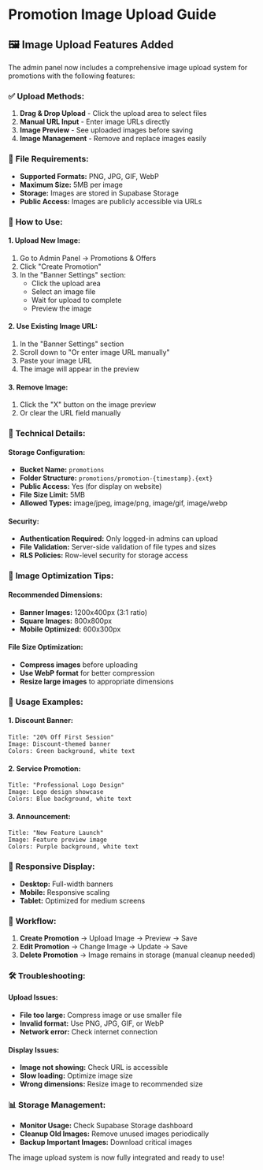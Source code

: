 # Promotion Image Upload Guide

## 🖼️ **Image Upload Features Added**

The admin panel now includes a comprehensive image upload system for promotions with the following features:

### ✅ **Upload Methods:**
1. **Drag & Drop Upload** - Click the upload area to select files
2. **Manual URL Input** - Enter image URLs directly
3. **Image Preview** - See uploaded images before saving
4. **Image Management** - Remove and replace images easily

### 📁 **File Requirements:**
- **Supported Formats:** PNG, JPG, GIF, WebP
- **Maximum Size:** 5MB per image
- **Storage:** Images are stored in Supabase Storage
- **Public Access:** Images are publicly accessible via URLs

### 🎯 **How to Use:**

#### **1. Upload New Image:**
1. Go to Admin Panel → Promotions & Offers
2. Click "Create Promotion"
3. In the "Banner Settings" section:
   - Click the upload area
   - Select an image file
   - Wait for upload to complete
   - Preview the image

#### **2. Use Existing Image URL:**
1. In the "Banner Settings" section
2. Scroll down to "Or enter image URL manually"
3. Paste your image URL
4. The image will appear in the preview

#### **3. Remove Image:**
1. Click the "X" button on the image preview
2. Or clear the URL field manually

### 🔧 **Technical Details:**

#### **Storage Configuration:**
- **Bucket Name:** `promotions`
- **Folder Structure:** `promotions/promotion-{timestamp}.{ext}`
- **Public Access:** Yes (for display on website)
- **File Size Limit:** 5MB
- **Allowed Types:** image/jpeg, image/png, image/gif, image/webp

#### **Security:**
- **Authentication Required:** Only logged-in admins can upload
- **File Validation:** Server-side validation of file types and sizes
- **RLS Policies:** Row-level security for storage access

### 🎨 **Image Optimization Tips:**

#### **Recommended Dimensions:**
- **Banner Images:** 1200x400px (3:1 ratio)
- **Square Images:** 800x800px
- **Mobile Optimized:** 600x300px

#### **File Size Optimization:**
- **Compress images** before uploading
- **Use WebP format** for better compression
- **Resize large images** to appropriate dimensions

### 🚀 **Usage Examples:**

#### **1. Discount Banner:**
```
Title: "20% Off First Session"
Image: Discount-themed banner
Colors: Green background, white text
```

#### **2. Service Promotion:**
```
Title: "Professional Logo Design"
Image: Logo design showcase
Colors: Blue background, white text
```

#### **3. Announcement:**
```
Title: "New Feature Launch"
Image: Feature preview image
Colors: Purple background, white text
```

### 📱 **Responsive Display:**
- **Desktop:** Full-width banners
- **Mobile:** Responsive scaling
- **Tablet:** Optimized for medium screens

### 🔄 **Workflow:**
1. **Create Promotion** → Upload Image → Preview → Save
2. **Edit Promotion** → Change Image → Update → Save
3. **Delete Promotion** → Image remains in storage (manual cleanup needed)

### 🛠️ **Troubleshooting:**

#### **Upload Issues:**
- **File too large:** Compress image or use smaller file
- **Invalid format:** Use PNG, JPG, GIF, or WebP
- **Network error:** Check internet connection

#### **Display Issues:**
- **Image not showing:** Check URL is accessible
- **Slow loading:** Optimize image size
- **Wrong dimensions:** Resize image to recommended size

### 📊 **Storage Management:**
- **Monitor Usage:** Check Supabase Storage dashboard
- **Cleanup Old Images:** Remove unused images periodically
- **Backup Important Images:** Download critical images

The image upload system is now fully integrated and ready to use!






















